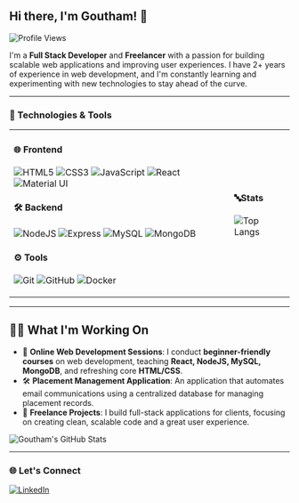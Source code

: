 ## Hi there, I'm Goutham! 👋

<!--
**Goutham0110/goutham0110** is a ✨ _special_ ✨ repository because its `README.md` (this file) appears on your GitHub profile.

Here are some ideas to get you started:

- 🔭 I’m currently working on ...
- 🌱 I’m currently learning ...
- 👯 I’m looking to collaborate on ...
- 🤔 I’m looking for help with ...
- 💬 Ask me about ...
- 📫 How to reach me: ...
- 😄 Pronouns: ...
- ⚡ Fun fact: ...
-->

![Profile Views](https://komarev.com/ghpvc/?username=goutham0110&color=blue)

I'm a **Full Stack Developer** and **Freelancer** with a passion for building scalable web applications and improving user experiences. I have 2+ years of experience in web development, and I'm constantly learning and experimenting with new technologies to stay ahead of the curve.

---

### 🔧 Technologies & Tools

<table>
<tr>
<td>

#### 🌐 Frontend
![HTML5](https://img.shields.io/badge/-HTML5-E34F26?style=flat&logo=html5&logoColor=white)
![CSS3](https://img.shields.io/badge/-CSS3-1572B6?style=flat&logo=css3&logoColor=white)
![JavaScript](https://img.shields.io/badge/-JavaScript-F7DF1E?style=flat&logo=javascript&logoColor=black)
![React](https://img.shields.io/badge/-ReactJS-61DAFB?style=flat&logo=react&logoColor=black)
![Material UI](https://img.shields.io/badge/-Material%20UI-0081CB?style=flat&logo=material-ui&logoColor=white)

#### 🛠 Backend
![NodeJS](https://img.shields.io/badge/-Node.js-339933?style=flat&logo=node.js&logoColor=white)
![Express](https://img.shields.io/badge/-ExpressJS-000000?style=flat&logo=express&logoColor=white)
![MySQL](https://img.shields.io/badge/-MySQL-4479A1?style=flat&logo=mysql&logoColor=white)
![MongoDB](https://img.shields.io/badge/-MongoDB-47A248?style=flat&logo=mongodb&logoColor=white)

#### ⚙️ Tools
![Git](https://img.shields.io/badge/-Git-F05032?style=flat&logo=git&logoColor=white)
![GitHub](https://img.shields.io/badge/-GitHub-181717?style=flat&logo=github)
![Docker](https://img.shields.io/badge/-Docker-2496ED?style=flat&logo=docker&logoColor=white)

</td>
<td>
    
#### 🔤Stats
![Top Langs](https://github-readme-stats.vercel.app/api/top-langs/?username=goutham0110&layout=compact&theme=radical)

</td>
</tr>
</table>

---

## 👨‍💻 What I'm Working On
- 🌱 **Online Web Development Sessions**: I conduct **beginner-friendly courses** on web development, teaching **React, NodeJS, MySQL, MongoDB**, and refreshing core **HTML/CSS**.
- 🛠️ **Placement Management Application**: An application that automates email communications using a centralized database for managing placement records.
- 🚀 **Freelance Projects**: I build full-stack applications for clients, focusing on creating clean, scalable code and a great user experience.
  
![Goutham's GitHub Stats](https://github-readme-stats.vercel.app/api?username=goutham0110&show_icons=true&theme=radical)

---
<!--

## 🏆 Featured Projects

### 📅 [Placement Application](https://github.com/goutham0110/placement-app)
A centralized platform for managing placement data, with automated email systems and seamless communication for job placements.

### 💡 [Flashcard App](https://github.com/goutham0110/flashcard-app)
A flashcard learning app built to aid in knowledge retention through interactive study sessions.

### 🌍 [Web Development Course](https://github.com/goutham0110/webdev-course)
Resources for my online web development course covering **React, NodeJS, MySQL, MongoDB**, helping beginners build full-stack applications.

Feel free to explore more of my projects [here](https://github.com/goutham0110?tab=repositories).

---

-->
### 🌐 Let's Connect

[![LinkedIn](https://img.shields.io/badge/-LinkedIn-0077B5?style=flat&logo=linkedin&logoColor=white)](https://www.linkedin.com/in/goutham0110)
